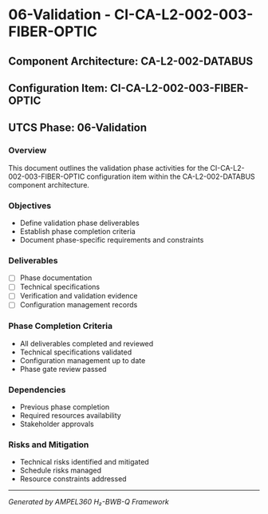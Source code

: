 # 06-Validation - CI-CA-L2-002-003-FIBER-OPTIC

## Component Architecture: CA-L2-002-DATABUS
## Configuration Item: CI-CA-L2-002-003-FIBER-OPTIC
## UTCS Phase: 06-Validation

### Overview
This document outlines the validation phase activities for the CI-CA-L2-002-003-FIBER-OPTIC configuration item within the CA-L2-002-DATABUS component architecture.

### Objectives
- Define validation phase deliverables
- Establish phase completion criteria
- Document phase-specific requirements and constraints

### Deliverables
- [ ] Phase documentation
- [ ] Technical specifications
- [ ] Verification and validation evidence
- [ ] Configuration management records

### Phase Completion Criteria
- All deliverables completed and reviewed
- Technical specifications validated
- Configuration management up to date
- Phase gate review passed

### Dependencies
- Previous phase completion
- Required resources availability
- Stakeholder approvals

### Risks and Mitigation
- Technical risks identified and mitigated
- Schedule risks managed
- Resource constraints addressed

---
*Generated by AMPEL360 H₂-BWB-Q Framework*
